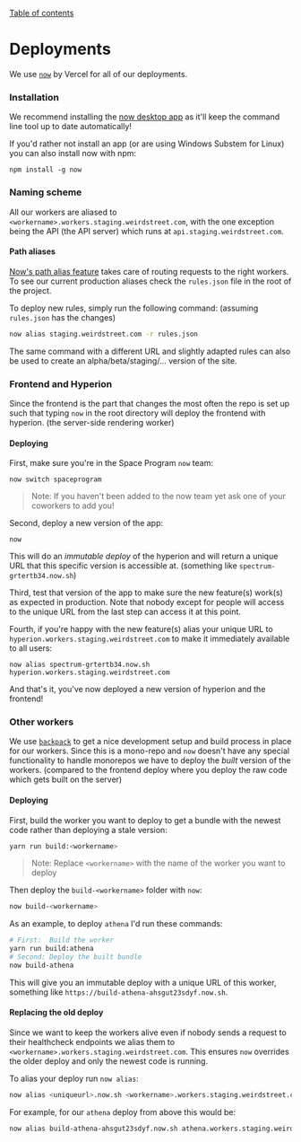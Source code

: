 [Table of contents](./readme.md)

# Deployments

We use [`now`](https://now.sh) by Vercel for all of our deployments.

### Installation

We recommend installing the [now desktop app](http://vercel.co/download) as it'll keep the command line tool up to date automatically!

If you'd rather not install an app (or are using Windows Substem for Linux) you can also install now with npm:

```
npm install -g now
```

### Naming scheme

All our workers are aliased to `<workername>.workers.staging.weirdstreet.com`, with the one exception being the API (the API server) which runs at `api.staging.weirdstreet.com`.

#### Path aliases

[Now's path alias feature](https://vercel.co/docs/features/path-aliases) takes care of routing requests to the right workers. To see our current production aliases check the `rules.json` file in the root of the project.

To deploy new rules, simply run the following command: (assuming `rules.json` has the changes)

```sh
now alias staging.weirdstreet.com -r rules.json
```

The same command with a different URL and slightly adapted rules can also be used to create an alpha/beta/staging/... version of the site.

### Frontend and Hyperion

Since the frontend is the part that changes the most often the repo is set up such that typing `now` in the root directory will deploy the frontend with hyperion. (the server-side rendering worker)

#### Deploying

First, make sure you're in the Space Program `now` team:

```
now switch spaceprogram
```

> Note: If you haven't been added to the now team yet ask one of your coworkers to add you!

Second, deploy a new version of the app:

```
now
```

This will do an _immutable deploy_ of the hyperion and will return a unique URL that this specific version is accessible at. (something like `spectrum-grtertb34.now.sh`)

Third, test that version of the app to make sure the new feature(s) work(s) as expected in production. Note that nobody except for people will access to the unique URL from the last step can access it at this point.

Fourth, if you're happy with the new feature(s) alias your unique URL to `hyperion.workers.staging.weirdstreet.com` to make it immediately available to all users:

```
now alias spectrum-grtertb34.now.sh hyperion.workers.staging.weirdstreet.com
```

And that's it, you've now deployed a new version of hyperion and the frontend!

### Other workers

We use [`backpack`](https://github.com/palmerhq/backpack) to get a nice development setup and build process in place for our workers. Since this is a mono-repo and `now` doesn't have any special functionality to handle monorepos we have to deploy the _built_ version of the workers. (compared to the frontend deploy where you deploy the raw code which gets built on the server)

#### Deploying

First, build the worker you want to deploy to get a bundle with the newest code rather than deploying a stale version:

```sh
yarn run build:<workername>
```

> Note: Replace `<workername>` with the name of the worker you want to deploy

Then deploy the `build-<workername>` folder with `now`:

```sh
now build-<workername>
```

As an example, to deploy `athena` I'd run these commands:

```sh
# First:  Build the worker
yarn run build:athena
# Second: Deploy the built bundle
now build-athena
```

This will give you an immutable deploy with a unique URL of this worker, something like `https://build-athena-ahsgut23sdyf.now.sh`.

#### Replacing the old deploy

Since we want to keep the workers alive even if nobody sends a request to their healthcheck endpoints we alias them to `<workername>.workers.staging.weirdstreet.com`. This ensures `now` overrides the older deploy and only the newest code is running.

To alias your deploy run `now alias`:

```sh
now alias <uniqueurl>.now.sh <workername>.workers.staging.weirdstreet.com
```

For example, for our `athena` deploy from above this would be:

```sh
now alias build-athena-ahsgut23sdyf.now.sh athena.workers.staging.weirdstreet.com
```
